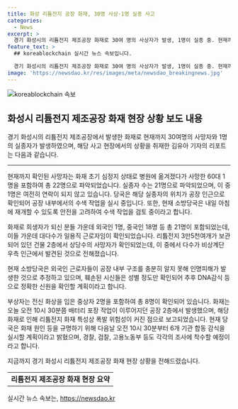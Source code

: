```yaml
---
title: 화성 리튬전지 공장 화재, 30명 사상·1명 실종 사고
categories:
  - News
excerpt: >
  경기 화성시의 리튬전지 제조공장 화재로 30여 명의 사상자가 발생, 1명이 실종 중. 현재까지 확인된 사망자는 22명, 실종자 21명 중 1명은 연락이 되지 않고 휴대전화 위치는 공장 인근. 소방당국은 안전 고려해 수색 작업 재개 방안 검토 중. 외국인 근로자들의 공장 내부 구조 미숙으로 피해가 컸으며, 화재 원인 등 정확한 규명 위해 감식 예정. 
feature_text: >
  ## koreablockchain 실시간 뉴스 속보입니다.

  경기 화성시의 리튬전지 제조공장 화재로 30여 명의 사상자가 발생, 1명이 실종 중. 현재까지 확인된 사망자는 22명, 실종자 21명 중 1명은 연락이 되지 않고 휴대전화 위치는 공장 인근. 소방당국은 안전 고려해 수색 작업 재개 방안 검토 중. 외국인 근로자들의 공장 내부 구조 미숙으로 피해가 컸으며, 화재 원인 등 정확한 규명 위해 감식 예정. 
image: 'https://newsdao.kr/res/images/meta/newsdao_breakingnews.jpg'
---
```


<p><img src="https://newsdao.kr/res/images/meta/newsdao_breakingnews.jpg" alt="koreablockchain 속보" /></p>

<h2 data-ke-size="size26">화성시 리튬전지 제조공장 화재 현장 상황 보도 내용</h2>

<p data-ke-size="size16">경기 화성시의 리튬전지 제조공장에서 발생한 화재로 현재까지 30여명의 사망자와 1명의 실종자가 발생하였으며, 해당 사고 현장에서의 상황을 취재한 김유아 기자의 리포트는 다음과 같습니다.</p>

<hr>

<p data-ke-size="size16">현재까지 확인된 사망자는 화재 초기 심정지 상태로 병원에 옮겨졌다가 사망한 60대 1명을 포함하여 총 22명으로 파악되었습니다. 실종자 수는 21명으로 파악되었으며, 이 중 1명은 여전히 연락이 되지 않고 있습니다. 당국은 해당 실종자의 위치가 공장 인근으로 확인되어 공장 내부에서의 수색 작업을 실시 중입니다. 또한, 현재 소방당국은 내일 아침에 재개할 수 있도록 안전을 고려하여 수색 작업을 검토 중이라고 합니다.</p>

<p data-ke-size="size16">화재로 희생자가 되신 분들 가운데 외국인 1명, 중국인 18명 등 총 21명이 포함되었는데, 이들 가운데 대다수가 일용직 근로자임이 확인되었습니다. 리튬전지 3만5천여개가 보관되어 있던 건물 2층에서 상당수의 사망자가 확인되었는데, 이 중에서 다수가 비상계단 우측 인근에서 발견된 것으로 전해졌습니다.</p>

<p data-ke-size="size16">현재 소방당국은 외국인 근로자들이 공장 내부 구조를 충분히 알지 못해 인명피해가 발생한 것으로 추정하고 있으며, 훼손된 시신들은 성별 정도만 확인되어 추후 DNA감식 등으로 정확한 신원을 확인할 계획이라고 합니다.</p>

<p data-ke-size="size16">부상자는 전신 화상을 입은 중상자 2명을 포함하여 총 8명이 확인되어 있습니다. 화재는 오늘 오전 10시 30분쯤 배터리 포장 작업이 이루어지던 공장 2층에서 발생했으며, 해당 화재로 인해 리튬전지 화재 특성상 폭발 위험성이 커진 점으로 보고되었습니다. 현재 당국은 화재 원인 등을 규명하기 위해 다음날 오전 10시 30분부터 6개 기관 합동 감식을 실시할 계획이라고 밝혔으며, 경찰, 검찰, 고용노동부 등도 각각의 조사에 착수할 예정이라고 합니다.</p>

<p data-ke-size="size16">지금까지 경기 화성시 리튬전지 제조공장 화재 현장 상황을 전해드렸습니다.</p>

<table>
    <tbody>
        <tr>
            <td style="text-align: center; height: 17px;"><b>리튬전지 제조공장 화재 현장 요약</b></td>
        </tr>
    </tbody>
</table>
실시간 뉴스 속보는, <a href="https://newsdao.kr" rel="dofollow">https://newsdao.kr</a>



